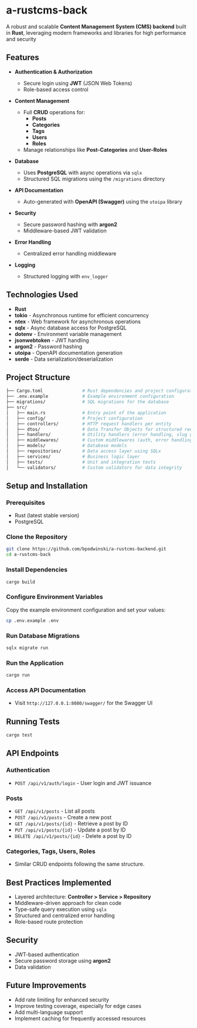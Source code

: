 # a-rustcms-back

A robust and scalable **Content Management System (CMS) backend** built in **Rust**, leveraging modern frameworks and libraries for high performance and security

## Features

- **Authentication & Authorization**
  - Secure login using **JWT** (JSON Web Tokens)
  - Role-based access control

- **Content Management**
  - Full **CRUD** operations for:
    - **Posts**
    - **Categories**
    - **Tags**
    - **Users**
    - **Roles**
  - Manage relationships like **Post-Categories** and **User-Roles**

- **Database**
  - Uses **PostgreSQL** with async operations via `sqlx`
  - Structured SQL migrations using the `/migrations` directory

- **API Documentation**
  - Auto-generated with **OpenAPI (Swagger)** using the `utoipa` library

- **Security**
  - Secure password hashing with **argon2**
  - Middleware-based JWT validation

- **Error Handling**
  - Centralized error handling middleware

- **Logging**
  - Structured logging with `env_logger`

## Technologies Used

- **Rust**
- **tokio** - Asynchronous runtime for efficient concurrency
- **ntex** - Web framework for asynchronous operations
- **sqlx** - Async database access for PostgreSQL
- **dotenv** - Environment variable management
- **jsonwebtoken** - JWT handling
- **argon2** - Password hashing
- **utoipa** - OpenAPI documentation generation
- **serde** - Data serialization/deserialization

## Project Structure

```bash
├── Cargo.toml               # Rust dependencies and project configuration
├── .env.example             # Example environment configuration
├── migrations/              # SQL migrations for the database
├── src/
│   ├── main.rs              # Entry point of the application
│   ├── config/              # Project configuration
│   ├── controllers/         # HTTP request handlers per entity
│   ├── dtos/                # Data Transfer Objects for structured requests/responses
│   ├── handlers/            # Utility handlers (error handling, slug generation, etc.)
│   ├── middlewares/         # Custom middlewares (auth, error handling)
│   ├── models/              # Database models
│   ├── repositories/        # Data access layer using SQLx
│   ├── services/            # Business logic layer
│   ├── tests/               # Unit and integration tests
│   └── validators/          # Custom validators for data integrity
```

## Setup and Installation

### Prerequisites
- Rust (latest stable version)
- PostgreSQL

### Clone the Repository
```bash
git clone https://github.com/bpodwinski/a-rustcms-backend.git
cd a-rustcms-back
```

### Install Dependencies
```bash
cargo build
```

### Configure Environment Variables
Copy the example environment configuration and set your values:
```bash
cp .env.example .env
```

### Run Database Migrations
```bash
sqlx migrate run
```

### Run the Application
```bash
cargo run
```

### Access API Documentation
- Visit `http://127.0.0.1:8080/swagger/` for the Swagger UI

## Running Tests
```bash
cargo test
```

## API Endpoints

### Authentication
- `POST /api/v1/auth/login` - User login and JWT issuance

### Posts
- `GET /api/v1/posts` - List all posts
- `POST /api/v1/posts` - Create a new post
- `GET /api/v1/posts/{id}` - Retrieve a post by ID
- `PUT /api/v1/posts/{id}` - Update a post by ID
- `DELETE /api/v1/posts/{id}` - Delete a post by ID

### Categories, Tags, Users, Roles
- Similar CRUD endpoints following the same structure.

## Best Practices Implemented
- Layered architecture: **Controller > Service > Repository**
- Middleware-driven approach for clean code
- Type-safe query execution using `sqlx`
- Structured and centralized error handling
- Role-based route protection

## Security
- JWT-based authentication
- Secure password storage using **argon2**
- Data validation

## Future Improvements
- Add rate limiting for enhanced security
- Improve testing coverage, especially for edge cases
- Add multi-language support
- Implement caching for frequently accessed resources

